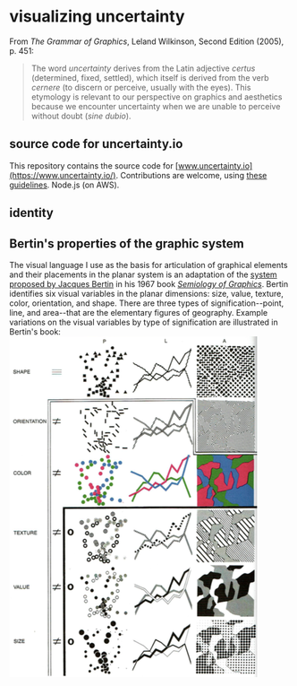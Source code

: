 # visualizing uncertainty

From *The Grammar of Graphics*, Leland Wilkinson, Second Edition (2005), p. 451:  
> The word *uncertainty* derives from the Latin adjective *certus* (determined, fixed, settled), which itself is derived from the verb *cernere* (to discern or perceive, usually with the eyes). This etymology is relevant to our perspective on graphics and aesthetics because we encounter uncertainty when we are unable to perceive without doubt (*sine dubio*).


## source code for uncertainty.io

This repository contains the source code for [www.uncertainty.io](https://www.uncertainty.io/). Contributions are welcome, using [these guidelines](https://github.com/visualizedata/github-workflow). Node.js (on AWS). 

## identity



## Bertin's properties of the graphic system

The visual language I use as the basis for articulation of graphical elements and their placements in the planar system is an adaptation of the [system proposed by Jacques Bertin](https://infovis-wiki.net/wiki/Visual_Variables#Jaques_Bertin) in his 1967 book *[Semiology of Graphics](https://esripress.esri.com/display/index.cfm?fuseaction=display&websiteID=190)*. Bertin identifies six visual variables in the planar dimensions: size, value, texture, color, orientation, and shape. There are three types of signification--point, line, and area--that are the elementary figures of geography. Example variations on the visual variables by type of signification are illustrated in Bertin's book:
![Bertin, 19xx](https://github.com/aaronxhill/uncertainty/raw/master/public/bertin/bertin.png)

